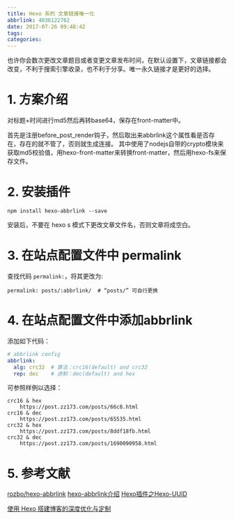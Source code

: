 ```yaml
---
title: Hexo 系列 文章链接唯一化
abbrlink: 4036122762
date: 2017-07-26 09:48:42
tags:
categories:
---
```

也许你会数次更改文章题目或者变更文章发布时间，在默认设置下，文章链接都会改变，不利于搜索引擎收录，也不利于分享。唯一永久链接才是更好的选择。
<!-- more -->
# 1. 方案介绍

对标题+时间进行md5然后再转base64，保存在front-matter中。

首先是注册before_post_render钩子，然后取出来abbrlink这个属性看是否存在，存在的就不管了，否则就生成连接。
其中使用了nodejs自带的crypto模块来获取md5校验值，用hexo-front-matter来转换front-matter，然后用hexo-fs来保存文件。

# 2. 安装插件

```
npm install hexo-abbrlink --save
```
安装后，不要在 hexo s 模式下更改文章文件名，否则文章将成空白。

# 3. 在站点配置文件中 permalink

查找代码 `permalink:`，将其更改为:

```
permalink: posts/:abbrlink/  # “posts/” 可自行更换
```

# 4. 在站点配置文件中添加abbrlink

添加如下代码：

```yml
# abbrlink config
abbrlink:
  alg: crc32  # 算法：crc16(default) and crc32 
  rep: dec    # 进制：dec(default) and hex
```

可参照样例以选择：

```
crc16 & hex
    https://post.zz173.com/posts/66c8.html
crc16 & dec
    https://post.zz173.com/posts/65535.html
crc32 & hex
    https://post.zz173.com/posts/8ddf18fb.html
crc32 & dec
    https://post.zz173.com/posts/1690090958.html

```

# 5. 参考文献

[rozbo/hexo-abbrlink](https://github.com/Rozbo/hexo-abbrlink)
[hexo-abbrlink介绍](https://post.zz173.com/detail/hexo-abbrlink.html)
[Hexo插件之Hexo-UUID](https://chekun.me/post/hexo-uuid/)

[使用 Hexo 搭建博客的深度优化与定制](http://blog.tangxiaozhu.com/p/45374067/)